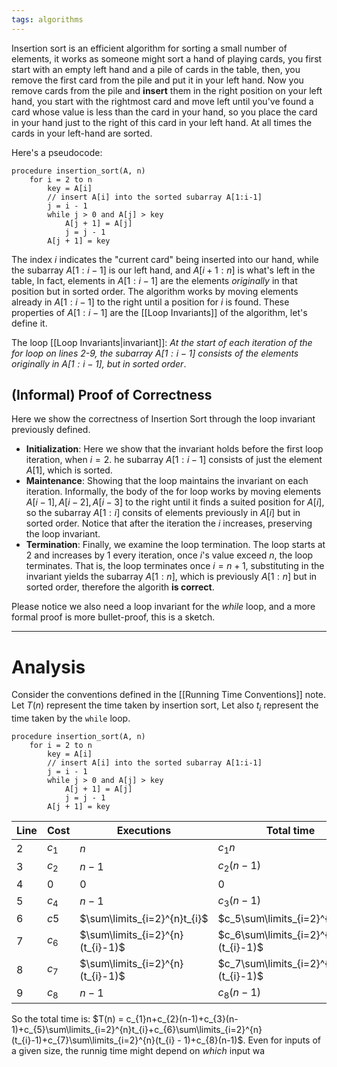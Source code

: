 ```yaml
---
tags: algorithms
---
```

Insertion sort is an efficient algorithm for sorting a small number of elements, it works as someone might sort a hand of playing cards, you first start with an empty left hand and a pile of cards in the table, then, you remove the first card from the pile and put it in your left hand. Now you remove cards from the pile and **insert** them in the right position on your left hand, you start with the rightmost card and move left until you've found a card whose value is less than the card in your hand, so you place the card in your hand just to the right of this card in your left hand. At all times the cards in your left-hand are sorted. 

Here's a pseudocode:
```
procedure insertion_sort(A, n)
	for i = 2 to n
		key = A[i]
		// insert A[i] into the sorted subarray A[1:i-1]
		j = i - 1
		while j > 0 and A[j] > key
			A[j + 1] = A[j]
			j = j - 1
		A[j + 1] = key
```

The index $i$ indicates the "current card" being inserted into our hand, while the subarray $A[1:i-1]$ is our left hand, and $A[i+1:n]$ is what's left in the table, In fact, elements in $A[1:i-1]$ are the elements *originally* in that position but in sorted order. The algorithm works by moving elements already in $A[1:i-1]$ to the right until a position for $i$ is found.
These properties of $A[1:i-1]$ are the [[Loop Invariants]] of the algorithm, let's define it.

The loop [[Loop Invariants|invariant]]: *At the start of each iteration of the for loop on lines $2$-$9$, the subarray $A[1:i-1]$ consists of the elements originally in $A[1:i-1]$, but in sorted order*.
## (Informal) Proof of Correctness

Here we show the correctness of Insertion Sort through the loop invariant previously defined.
- **Initialization**: Here we show that the invariant holds before the first loop iteration, when $i = 2$. he subarray $A[1:i-1]$ consists of just the element $A[1]$, which is sorted.
- **Maintenance**: Showing that the loop maintains the invariant on each iteration. Informally, the body of the for loop works by moving elements $A[i-1], A[i-2], A[i-3]$ to the right until it finds a suited position for $A[i]$, so the subarray $A[1:i]$ consits of elements previously in $A[i]$ but in sorted order. Notice that after the iteration the $i$ increases, preserving the loop invariant.
- **Termination**: Finally, we examine the loop termination. The loop starts at $2$ and increases by $1$ every iteration, once $i$'s value exceed $n$, the loop terminates. That is, the loop terminates once $i=n+1$, substituting in the invariant yields the subarray $A[1:n]$, which is previously $A[1:n]$ but in sorted order, therefore the algorith **is correct**.

Please notice we also need a loop invariant for the *while* loop, and a more formal proof is more bullet-proof, this is a sketch.
___
# Analysis

Consider the conventions defined in the [[Running Time Conventions]] note.
Let $T(n)$ represent the time taken by insertion sort, Let also $t_{i}$ represent the time taken by the `while` loop.

```
procedure insertion_sort(A, n)
	for i = 2 to n
		key = A[i]
		// insert A[i] into the sorted subarray A[1:i-1]
		j = i - 1
		while j > 0 and A[j] > key
			A[j + 1] = A[j]
			j = j - 1
		A[j + 1] = key
```

| Line | Cost  | Executions                       | Total time                          |
| ---- | ----- | -------------------------------- | ----------------------------------- |
| 2    | $c_1$ | $n$                              | $c_{1}n$                            |
| 3    | $c_2$ | $n-1$                            | $c_2(n-1)$                          |
| 4    | $0$   | $0$                              | $0$                                 |
| 5    | $c_4$ | $n-1$                            | $c_3(n-1)$                          |
| 6    | $c5$  | $\sum\limits_{i=2}^{n}t_{i}$     | $c_5\sum\limits_{i=2}^{n}t_{i}$     |
| 7    | $c_6$ | $\sum\limits_{i=2}^{n}(t_{i}-1)$ | $c_6\sum\limits_{i=2}^{n}(t_{i}-1)$ |
| 8    | $c_7$ | $\sum\limits_{i=2}^{n}(t_{i}-1)$ | $c_7\sum\limits_{i=2}^{n}(t_{i}-1)$ |
| 9    | $c_8$ | $n-1$                            | $c_8(n-1)$                          |

So the total time is:
$T(n) = c_{1}n+c_{2}(n-1)+c_{3}(n-1)+c_{5}\sum\limits_{i=2}^{n}t_{i}+c_{6}\sum\limits_{i=2}^{n}(t_{i}-1)+c_{7}\sum\limits_{i=2}^{n}(t_{i} - 1)+c_{8}(n-1)$.
Even for inputs of a given size, the runnig time might depend on *which* input wa